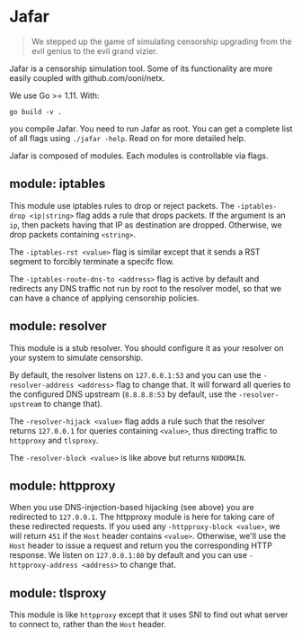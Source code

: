 # Jafar

> We stepped up the game of simulating censorship upgrading from the
> evil genius to the evil grand vizier.

Jafar is a censorship simulation tool. Some of its functionality are more
easily coupled with github.com/ooni/netx.

We use Go >= 1.11. With:

```
go build -v .
```

you compile Jafar. You need to run Jafar as root. You can get a complete list
of all flags using `./jafar -help`. Read on for more detailed help.

Jafar is composed of modules. Each modules is controllable via flags.

## module: iptables

This module use iptables rules to drop or reject packets. The
`-iptables-drop <ip|string>` flag adds a rule that drops packets. If
the argument is an `ip`, then packets having that IP as destination
are dropped. Otherwise, we drop packets containing `<string>`.

The `-iptables-rst <value>` flag is similar except that it sends a RST
segment to forcibly terminate a specifc flow.

The `-iptables-route-dns-to <address>` flag is active by default and
redirects any DNS traffic not run by root to the resolver model, so that
we can have a chance of applying censorship policies.

## module: resolver

This module is a stub resolver. You should configure it as your
resolver on your system to simulate censorship.

By default, the resolver listens on `127.0.0.1:53` and you can use the
`-resolver-address <address>` flag to change that. It will forward
all queries to the configured DNS upstream (`8.8.8.8:53` by default,
use the `-resolver-upstream` to change that).

The `-resolver-hijack <value>` flag adds a rule such that the
resolver returns `127.0.0.1` for queries containing `<value>`, thus
directing traffic to `httpproxy` and `tlsproxy`.

The `-resolver-block <value>` is like above but returns `NXDOMAIN`.

## module: httpproxy

When you use DNS-injection-based hijacking (see above) you are redirected
to `127.0.0.1`. The httpproxy module is here for taking care of these
redirected requests. If you used any `-httpproxy-block <value>`, we
will return `451` if the `Host` header contains `<value>`. Otherwise,
we'll use the `Host` header to issue a request and return you the
corresponding HTTP response. We listen on `127.0.0.1:80` by default
and you can use `-httpproxy-address <address>` to change that.

## module: tlsproxy

This module is like `httpproxy` except that it uses SNI to find
out what server to connect to, rather than the `Host` header.
